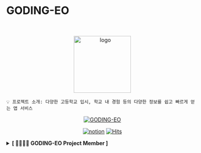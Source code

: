 # GODING-EO

<br />
<p align="center">
  <img src="https://avatars.githubusercontent.com/u/113571183?s=200&v=4" alt="logo" width="150px" />
</p>

```
💡 프로젝트 소개: 다양한 고등학교 입시, 학교 내 경험 등의 다양한 정보를 쉽고 빠르게 얻는 앱 서비스
```

<div align=center>

[![GODING-EO](https://img.shields.io/badge/GODING--EO-GODING--EO-blue)](https://luck-brisket-633.notion.site/GODING-EO-73db323e1a2f48e1809616478c7f882b)

[![notion](https://img.shields.io/badge/notion-notion-white?style=flat-square&logo=notion&logoColor=white&link=https://luck-brisket-633.notion.site/GODING-EO-73db323e1a2f48e1809616478c7f882b)](https://luck-brisket-633.notion.site/GODING-EO-73db323e1a2f48e1809616478c7f882b)
[![Hits](https://hits.seeyoufarm.com/api/count/incr/badge.svg?url=https%3A%2F%2Fgithub.com%2FGODING-EO&count_bg=%230200FB&title_bg=%23555555&icon=github.svg&icon_color=%23E7E7E7&title=hits&edge_flat=false)](https://github.com/GODING-EO)

</div>

<details>
<summary><b>[ 👨‍👩‍👦‍👦 GODING-EO Project Member ]</b> </summary>
<div markdown="1">

<details>
<summary>🧑🏻‍💻 Team Developer 👩🏻‍💻 </summary>
<div class="Team-developer">

| ![softpeanut](https://images.weserv.nl/?url=https://avatars.githubusercontent.com/u/80632060?v=4"?v=4&h=250&w=250&fit=cover&mask=circle&maxage=7d) | ![skmn3](https://images.weserv.nl/?url=https://avatars.githubusercontent.com/u/81291090?s=400&v=4"?v=4&h=250&w=250&fit=cover&mask=circle&maxage=7"d) | ![2yev1n](https://images.weserv.nl/?url=https://avatars.githubusercontent.com/u/81291095?v=4"?v=4&h=250&w=250&fit=cover&mask=circle&maxage=7d) | ![onestar0172](https://images.weserv.nl/?url=https://avatars.githubusercontent.com/u/81243810?v=4"?v=4&h=250&w=250&fit=cover&mask=circle&maxage=7d) |
|:----------------------------------------------------------------------------------------------------------------------------------------------:|:----------------------------------------------------------------------------------------------------------------------------------------------:|:----------------------------------------------------------------------------------------------------------------------------------------------:|:----------------------------------------------------------------------------------------------------------------------------------------------:|
|                                                      [김범진](https://github.com/softpeanut)                                                      |                                                        [박상진](https://github.com/skmn3)                                                        |                                                        [이예빈](https://github.com/2yev1n)         |                                                        [강한별](https://github.com/onestar0172)

</div>
</details>

<details>
<summary>🍎 iOS Developer 🍎</summary>
<div class="ios-developer">

| ![softpeanut](https://images.weserv.nl/?url=https://avatars.githubusercontent.com/u/80632060?v=4"?v=4&h=250&w=250&fit=cover&mask=circle&maxage=7d) | ![onestar0172](https://images.weserv.nl/?url=https://avatars.githubusercontent.com/u/81243810?v=4"?v=4&h=250&w=250&fit=cover&mask=circle&maxage=7d) |
|:----------------------------------------------------------------------------------------------------------------------------------------------:|:----------------------------------------------------------------------------------------------------------------------------------------------:|
|                                                      [김범진](https://github.com/softpeanut)                                                      |                                                        [강한별](https://github.com/onestar0172)                                                        |
</div>
</details>

<details>
<summary>⌨️ Backend Developer ⌨️</summary>
<div class="Backend-developer">

| ![skmn3](https://images.weserv.nl/?url=https://avatars.githubusercontent.com/u/81291090?s=400&v=4"?v=4&h=250&w=250&fit=cover&mask=circle&maxage=7d) | ![2yev1n](https://images.weserv.nl/?url=https://avatars.githubusercontent.com/u/81291095?v=4"?v=4&h=250&w=250&fit=cover&mask=circle&maxage=7d) |
|:----------------------------------------------------------------------------------------------------------------------------------------------:|:----------------------------------------------------------------------------------------------------------------------------------------------:|
|                                                      [박상진](https://github.com/skmn3)                                                      |                                                        [이예빈](https://github.com/2yev1n)                                                        |

</div>
</details>

